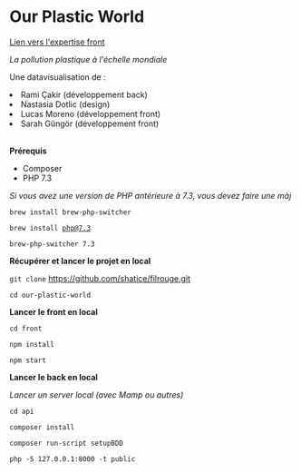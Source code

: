 # Our Plastic World
 
<a href="https://github.com/shatice/our-plastic-world/tree/master/front">Lien vers l'expertise front</a>

<i>La pollution plastique à l'échelle mondiale</i>

Une datavisualisation de : 

<li>Rami Çakir (développement back)</li>
<li>Nastasia Dotlic (design)</li>
<li>Lucas Moreno (développement front)</li>
<li>Sarah Güngör (développement front)</li>

<br>

<strong>Prérequis</strong>

<ul>
	<li>Composer</li>
	<li>PHP 7.3</li>
</ul>

<i>Si vous avez une version de PHP antérieure à 7.3, vous devez faire une màj</i>

<code>brew install brew-php-switcher</code>

<code>brew install php@7.3</code>

<code>brew-php-switcher 7.3</code>

<strong>Récupérer et lancer le projet en local</strong>

<code>git clone</code> https://github.com/shatice/filrouge.git

<code>cd our-plastic-world</code>

<strong>Lancer le front en local</strong>

<code>cd front</code>

<code>npm install</code>

<code>npm start</code>

<strong>Lancer le back en local</strong>

<i>Lancer un server local (avec Mamp ou autres)</i>

<code>cd api</code>

<code>composer install</code>

<code>composer run-script setupBDD</code>

<code>php -S 127.0.0.1:8000 -t public</code>
